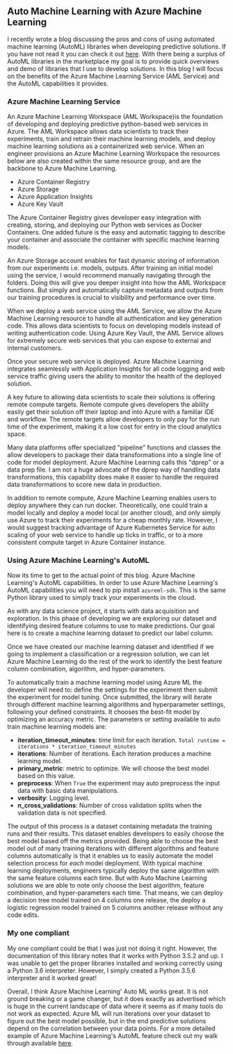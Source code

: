 ## Auto Machine Learning with Azure Machine Learning

I recently wrote a blog discussing the pros and cons of using automated machine learning (AutoML) libraries when developing predictive solutions. If you have not read it you can check it out [here](https://github.com/ryanchynoweth44/AutoMLExamples/blogs/AutoMachineLearning.md). With there being a surplus of AutoML libraries in the marketplace my goal is to provide quick overviews and demo of libraries that I use to develop solutions. In this blog I will focus on the benefits of the Azure Machine Learning Service (AML Service) and the AutoML capabilities it provides.  

### Azure Machine Learning Service

An Azure Machine Learning Workspace (AML Workspace)is the foundation of developing and deploying predictive python-based web services in Azure. The AML Workspace allows data scientists to track their experiments, train and retrain their machine learning models, and deploy machine learning solutions as a containerized web service. When an engineer provisions an Azure Machine Learning Workspace the resources below are also created within the same resource group, and are the backbone to Azure Machine Learning. 

- Azure Container Registry
- Azure Storage 
- Azure Application Insights
- Azure Key Vault


The Azure Container Registry gives developer easy integration with creating, storing, and deploying our Python web services as Docker Containers. One added future is the easy and automatic tagging to describe your container and associate the container with specific machine learning models.  

An Azure Storage account enables for fast dynamic storing of information from our experiments i.e. models, outputs. After training an initial model using the service, I would recommend manually navigating through the folders. Doing this will give you deeper insight into how the AML Workspace functions. But simply and automatically capture metadata and outputs from our training procedures is crucial to visibility and performance over time.  

When we deploy a web service using the AML Service, we allow the Azure Machine Learning resource to handle all authentication and key generation code. This allows data scientists to focus on developing models instead of writing authentication code. Using Azure Key Vault, the AML Service allows for extremely secure web services that you can expose to external and internal customers.  

Once your secure web service is deployed. Azure Machine Learning integrates seamlessly with Application Insights for all code logging and web service traffic giving users the ability to monitor the health of the deployed solution. 

A key future to allowing data scientists to scale their solutions is offering remote compute targets. Remote compute gives developers the ability easily get their solution off their laptop and into Azure with a familiar IDE and workflow. The remote targets allow developers to only pay for the run time of the experiment, making it a low cost for entry in the cloud analytics space.  

Many data platforms offer specialized "pipeline" functions and classes the allow developers to package their data transformations into a single line of code for model deployment. Azure Machine Learning calls this "dprep" or a data prep file. I am not a huge advocate of the dprep way of handling data transformations, this capability does make it easier to handle the required data transformations to score new data in production.  

In addition to remote compute, Azure Machine Learning enables users to deploy anywhere they can run docker. Theoretically, one could train a model locally and deploy a model local (or another cloud), and only simply use Azure to track their experiments for a cheap monthly rate. However, I would suggest tracking advantage of Azure Kubernetes Service for auto scaling of your web service to handle up ticks in traffic, or to a more consistent compute target in Azure Container Instance. 

### Using Azure Machine Learning's AutoML

Now its time to get to the actual point of this blog. Azure Machine Learning's AutoML capabilities. In order to use Azure Machine Learning's AutoML capabilities you will need to pip install `azureml-sdk`. This is the same Python library used to simply track your experiments in the cloud.  

As with any data science project, it starts with data acquisition and exploration. In this phase of developing we are exploring our dataset and identifying desired feature columns to use to make predictions. Our goal here is to create a machine learning dataset to predict our label column. 

Once we have created our machine learning dataset and identified if we going to implement a classification or a regression solution, we can let Azure Machine Learning do the rest of the work to identify the best feature column combination, algorithm, and hyper-parameters. 

To automatically train a machine learning model using Azure ML the developer will need to: define the settings for the experiment then submit the experiment for model tuning. Once submitted, the library will iterate through different machine learning algorithms and hyperparameter settings, following your defined constraints. It chooses the best-fit model by optimizing an accuracy metric. The parameters or setting available to auto train machine learning models are:   

- **iteration_timeout_minutes**: time limit for each iteration. `Total runtime = iterations * iteration_timeout_minutes`
- **iterations**: Number of iterations. Each iteration produces a machine learning model.  
- **primary_metric**: metric to optimize. We will choose the best model based on this value.  
- **preprocess**: When `True` the experiment may auto preprocess the input data with basic data manipulations.  
- **verbosity**: Logging level. 
- **n_cross_validations**: Number of cross validation splits when the validation data is not specified.

The output of this process is a dataset containing metadata the training runs and their results. This dataset enables developers to easily choose the best model based off the metrics provided. Being able to choose the best model out of many training iterations with different algorithms and feature columns automatically is that it enables us to easily automate the model selection process for *each* model deployment. With typical machine learning deployments, engineers typically deploy the same algorithm with the same feature columns each time. But with Auto Machine Learning solutions we are able to note only choose the best algorithm, feature combination, and hyper-parameters each time. That means, we can deploy a decision tree model trained on 4 columns one release, the deploy a logistic regression model trained on 5 columns another release without any code edits. 

### My one compliant

My one compliant could be that I was just not doing it right. However, the documentation of this library notes that it works with Python 3.5.2 and up. I was unable to get the proper libraries installed and working correctly using a Python 3.6 interpreter. However, I simply created a Python 3.5.6 interpreter and it worked great!  

Overall, I think Azure Machine Learning' Auto ML works great. It is not ground breaking or a game changer, but it does exactly as advertised which is huge in the current landscape of data where it seems as if many tools do not work as expected. Azure ML will run iterations over your dataset to figure out the best model possible, but in the end predictive solutions depend on the correlation between your data points. For a more detailed example of Azure Machine Learning's AutoML feature check out my walk through available [here](https://github.com/ryanchynoweth44/AutoMLExamples/AzureMLExample/walkthrough/01_EnvironmentSetup.md). 